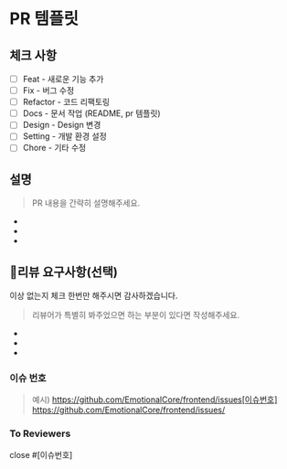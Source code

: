 # PR 템플릿

## 체크 사항

- [ ] Feat - 새로운 기능 추가
- [ ] Fix - 버그 수정
- [ ] Refactor - 코드 리팩토링
- [ ] Docs - 문서 작업 (README, pr 템플릿)
- [ ] Design - Design 변경
- [ ] Setting - 개발 환경 설정
- [ ] Chore - 기타 수정

## 설명

> PR 내용을 간략히 설명해주세요.

-
-
-

## 💬리뷰 요구사항(선택)

이상 없는지 체크 한번만 해주시면 감사하겠습니다.

> 리뷰어가 특별히 봐주었으면 하는 부분이 있다면 작성해주세요.

-
-
-

### 이슈 번호

> 예시) https://github.com/EmotionalCore/frontend/issues[이슈번호]
> https://github.com/EmotionalCore/frontend/issues/

### To Reviewers

close #[이슈번호]
